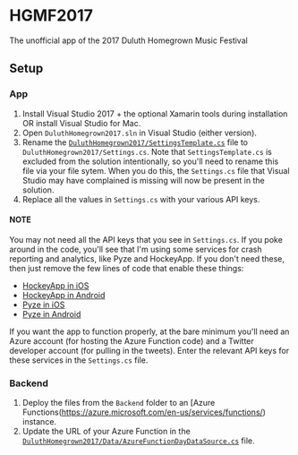 # HGMF2017
The unofficial app of the 2017 Duluth Homegrown Music Festival

## Setup

### App
1. Install Visual Studio 2017 + the optional Xamarin tools during installation OR install Visual Studio for Mac.
2. Open `DuluthHomegrown2017.sln` in Visual Studio (either version).
2. Rename the [`DuluthHomegrown2017/SettingsTemplate.cs`](https://github.com/jsauve/HGMF2017/blob/96ae75fc02c1565f85a9ee5b5a505c99fa8339a1/DuluthHomegrown2017/SettingsTemplate.cs) file to `DuluthHomegrown2017/Settings.cs`. Note that `SettingsTemplate.cs` is excluded from the solution intentionally, so you'll need to rename this file via your file sytem. When you do this, the `Settings.cs` file that Visual Studio may have complained is missing will now be present in the solution.
3. Replace all the values in `Settings.cs` with your various API keys. 

#### NOTE
You may not need all the API keys that you see in `Settings.cs`. If you poke around in the code, you'll see that I'm using some services for crash reporting and analytics, like Pyze and HockeyApp. If you don't need these, then just remove the few lines of code that enable these things:
- [HockeyApp in iOS](https://github.com/jsauve/HGMF2017/blob/96ae75fc02c1565f85a9ee5b5a505c99fa8339a1/iOS/AppDelegate.cs#L24-L26)
- [HockeyApp in Android](https://github.com/jsauve/HGMF2017/blob/96ae75fc02c1565f85a9ee5b5a505c99fa8339a1/Droid/MainActivity.cs#L44-L45)
- [Pyze in iOS](https://github.com/jsauve/HGMF2017/blob/96ae75fc02c1565f85a9ee5b5a505c99fa8339a1/iOS/AppDelegate.cs#L45-L47)
- [Pyze in Android](https://github.com/jsauve/HGMF2017/blob/96ae75fc02c1565f85a9ee5b5a505c99fa8339a1/Droid/Properties/AndroidManifest.xml#L8)

If you want the app to function properly, at the bare minimum you'll need an Azure account (for hosting the Azure Function code) and a Twitter developer account (for pulling in the tweets). Enter the relevant API keys for these services in the `Settings.cs` file.


### Backend
1. Deploy the files from the `Backend` folder to an [Azure Functions(https://azure.microsoft.com/en-us/services/functions/) instance.
2. Update the URL of your Azure Function in the [`DuluthHomegrown2017/Data/AzureFunctionDayDataSource.cs`](https://github.com/jsauve/HGMF2017/blob/96ae75fc02c1565f85a9ee5b5a505c99fa8339a1/DuluthHomegrown2017/Data/AzureFunctionDayDataSource.cs#L27) file.
